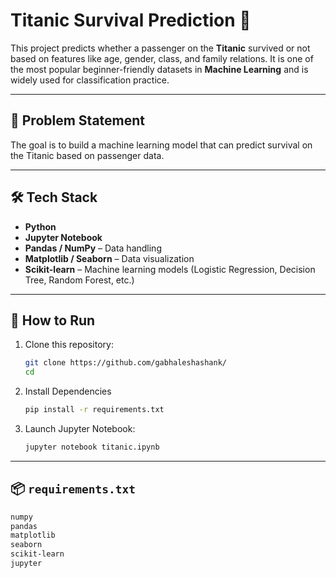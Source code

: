 # Titanic Survival Prediction 🚢

This project predicts whether a passenger on the **Titanic** survived or not based on features like age, gender, class, and family relations.
It is one of the most popular beginner-friendly datasets in **Machine Learning** and is widely used for classification practice.

---

## 📖 Problem Statement
The goal is to build a machine learning model that can predict survival on the Titanic based on passenger data.

---

## 🛠 Tech Stack
- **Python**
- **Jupyter Notebook**
- **Pandas / NumPy** – Data handling
- **Matplotlib / Seaborn** – Data visualization
- **Scikit-learn** – Machine learning models (Logistic Regression, Decision Tree, Random Forest, etc.)

---

## 🚀 How to Run

1. Clone this repository:
   ```bash
   git clone https://github.com/gabhaleshashank/
   cd 

2. Install Dependencies
    ```bash
    pip install -r requirements.txt

3. Launch Jupyter Notebook:
    ```bash
    jupyter notebook titanic.ipynb

---

## 📦 `requirements.txt`

```txt
numpy
pandas
matplotlib
seaborn
scikit-learn
jupyter
